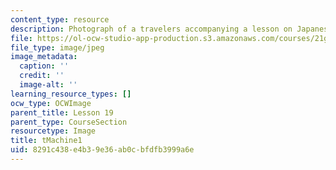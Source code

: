 ```yaml
---
content_type: resource
description: Photograph of a travelers accompanying a lesson on Japanese vocabulary.
file: https://ol-ocw-studio-app-production.s3.amazonaws.com/courses/21g-504-japanese-iv-spring-2009/8291c438e4b39e36ab0cbfdfb3999a6e_tMachine1.jpg
file_type: image/jpeg
image_metadata:
  caption: ''
  credit: ''
  image-alt: ''
learning_resource_types: []
ocw_type: OCWImage
parent_title: Lesson 19
parent_type: CourseSection
resourcetype: Image
title: tMachine1
uid: 8291c438-e4b3-9e36-ab0c-bfdfb3999a6e
---
```

